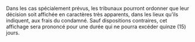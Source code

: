 Dans les cas spécialement prévus, les tribunaux pourront ordonner que leur décision soit affichée en caractères très apparents, dans les lieux qu’ils indiquent, aux frais du condamné.
Sauf dispositions contraires, cet affichage sera prononcé pour une durée qui ne pourra excéder quinze (15) jours.
